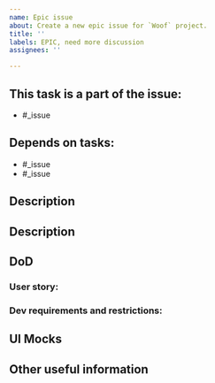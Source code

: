 ```yaml
---
name: Epic issue
about: Create a new epic issue for `Woof` project.
title: ''
labels: EPIC, need more discussion
assignees: ''

---
```


<!-- This reference to the epic issue makes the navigation process more easily -->
## This task is a part of the issue:
 - #_issue

<!-- This references to the issues that block the current issue-->
## Depends on tasks:
- #_issue
- #_issue

<!-- Provides the general description of the issue-->
## Description

<!-- Provides the general description of the issue-->
## Description


## DoD
<!-- Describes the requirements from the user's point of view-->
### User story:

<!-- Describes any restrictions and requirements from the developer's point of view -->
### Dev requirements and restrictions:


<!-- The links to UI mocks-->
## UI Mocks


<!-- Any additional information that can help to close the issue-->
## Other useful information
